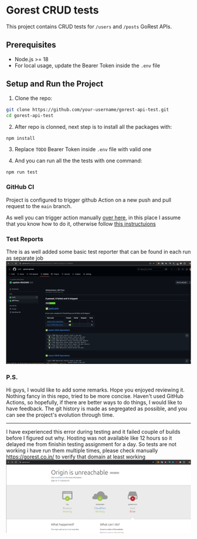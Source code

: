# Gorest CRUD tests

This project contains CRUD tests for `/users` and `/posts` GoRest APIs.

## Prerequisites

- Node.js >= 18
- For local usage, update the Bearer Token inside the `.env` file

## Setup and Run the Project

1. Clone the repo:

```sh
git clone https://github.com/your-username/gorest-api-test.git
cd gorest-api-test
```

2. After repo is clonned, next step is to install all the packages with:

```
npm install
```

3. Replace `TODO` Bearer Token inside `.env` file with valid one

4. And you can run all the the tests with one command:

```
npm run test
```

### GitHub CI

Project is configured to trigger github Action on a new push and pull request to the `main` branch.

As well you can trigger action manually [over here](https://github.com/sirdir/gorest-api-test/actions/workflows/gorest.yml), in this place I assume that you know how to do it, otherwise follow [this instructuions](https://docs.github.com/en/actions/managing-workflow-runs-and-deployments/managing-workflow-runs/manually-running-a-workflow)

### Test Reports

Thre is as well added some basic test reporter that can be found in each run as separate job ![host error image](docs/test-reporter.png)

### P.S.

Hi guys, I would like to add some remarks.
Hope you enjoyed reviewing it. Nothing fancy in this repo, tried to be more concise. Haven't used GitHub Actions, so hopefully, if there are better ways to do things, I would like to have feedback. The git history is made as segregated as possible, and you can see the project's evolution through time.

---

I have experienced this error during testing and it failed couple of builds before I figured out why. Hosting was not available like 12 hours so it delayed me from finishin testing assignment for a day. So tests are not working i have run them multiple times, please check manually https://gorest.co.in/ to verify that domain at least working
![host error image](docs/host-error.png)
